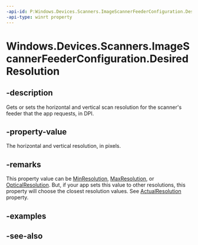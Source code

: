 ```yaml
---
-api-id: P:Windows.Devices.Scanners.ImageScannerFeederConfiguration.DesiredResolution
-api-type: winrt property
---
```


<!-- Property syntax
public Windows.Devices.Scanners.ImageScannerResolution DesiredResolution { get;  set; }
-->

# Windows.Devices.Scanners.ImageScannerFeederConfiguration.DesiredResolution

## -description
Gets or sets the horizontal and vertical scan resolution for the scanner's feeder that the app requests, in DPI.

## -property-value
The horizontal and vertical resolution, in pixels.

## -remarks
This property value can be [MinResolution](imagescannerfeederconfiguration_minresolution.md), [MaxResolution](imagescannerfeederconfiguration_maxresolution.md), or [OpticalResolution](imagescannerfeederconfiguration_opticalresolution.md). But, if your app sets this value to other resolutions, this property will choose the closest resolution values. See [ActualResolution](imagescannerfeederconfiguration_actualresolution.md) property.

## -examples

## -see-also
